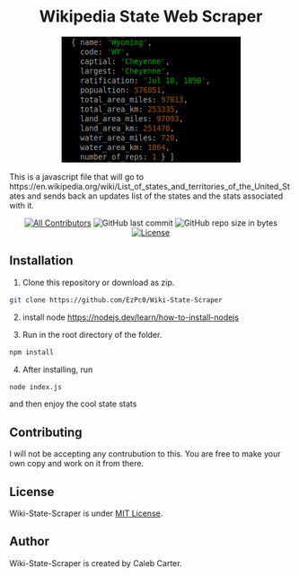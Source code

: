 <h1 align="center">Wikipedia State Web Scraper</h1>
<p align="center">
	<a target="_blank" rel="noopener noreferrer" href="https://github.com/EzPc0/Wiki-State-Scraper/blob/main/screenshot.png"><img src="https://github.com/EzPc0/Wiki-State-Scraper/raw/main/screenshot.png" alt="Screenshot" style="max-width: 100%;">
		<!-- <img src="https://github.com/EzPc0/Wiki-State-Scraper/raw/main/screenshot.png" alt="Screenshot" style="max-width: 100%;"> -->
	</a>
</p>

<p align="left">
This is a javascript file that will go to https://en.wikipedia.org/wiki/List_of_states_and_territories_of_the_United_States and sends back an updates list of the states and the stats associated with it.</p>
<div align="center">

[![All Contributors](https://img.shields.io/github/contributors/EzPc0/Wiki-State-Scraper)](https://github.com/EzPc0/Wiki-State-Scraper/graphs/contributors)
![GitHub last commit](https://img.shields.io/github/last-commit/EzPc0/Wiki-State-Scraper.svg)
![GitHub repo size in bytes](https://img.shields.io/github/repo-size/badges/shields.svg)
[![License](https://img.shields.io/github/license/EzPc0/Wiki-State-Scraper.svg)](LICENSE)

</div>
</p>

## Installation

1. Clone this repository or download as zip.

```sh
git clone https://github.com/EzPc0/Wiki-State-Scraper
```

2. install node https://nodejs.dev/learn/how-to-install-nodejs

3. Run in the root directory of the folder.
```sh
npm install
```

4. After installing, run
```sh
node index.js
```

and then enjoy the cool state stats


## Contributing

I will not be accepting any contrubution to this. You are free to make your own copy and work on it from there.

## License

Wiki-State-Scraper is under [MIT License](./LICENSE).

## Author

Wiki-State-Scraper is created by Caleb Carter</a>.
